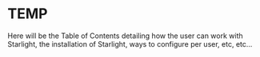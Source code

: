 # TEMP
Here will be the Table of Contents detailing how the user can work with Starlight, the installation of Starlight, ways to configure per user, etc, etc...